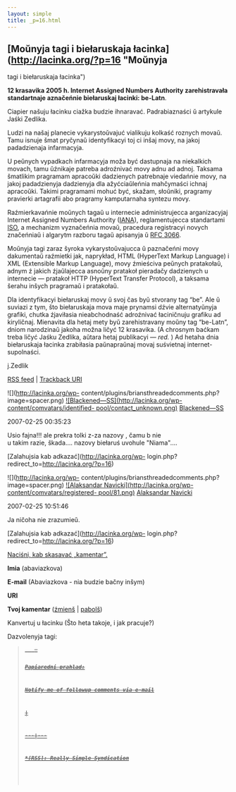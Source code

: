 ```yaml
---
layout: simple
title: _p=16.html 
---
```






## [Moŭnyja tagi i biełaruskaja łacinka](http://lacinka.org/?p=16 "Moŭnyja
tagi i biełaruskaja łacinka")

**12 krasavika 2005 h. Internet Assigned Numbers Authority zarehistravała
standartnaje aznačeńnie biełaruskaj łacinki: be-Latn**.

Ciapier našuju łacinku ciažka budzie ihnaravać. Padrabiaznaści ŭ artykule
Jaśki Zedlika.

Ludzi na našaj planecie vykarystoŭvajuć vialikuju kolkaść roznych movaŭ. Tamu
isnuje šmat pryčynaŭ identyfikacyi toj ci inšaj movy, na jakoj padadzienaja
infarmacyja.

U peŭnych vypadkach infarmacyja moža być dastupnaja na niekalkich movach, tamu
ŭźnikaje patreba adroźnivać movy adnu ad adnoj. Taksama šmatlikim pragramam
apracoŭki dadzienych patrebnaje viedańnie movy, na jakoj padadzienyja
dadzienyja dla ažyćciaŭleńnia mahčymaści ichnaj apracoŭki. Takimi pragramami
mohuć być, skažam, słoŭniki, pragramy pravierki artagrafii abo pragramy
kamputarnaha syntezu movy.

Raźmierkavańnie moŭnych tagaŭ u internecie administrujecca arganizacyjaj
Internet Assigned Numbers Authority ([IANA](http://www.iana.org)),
reglamentujecca standartami [ISO](http://www.iso.org), a mechanizm vyznačeńnia
movaŭ, pracedura registracyi novych značeńniaŭ i algarytm razboru tagaŭ
apisanyja ŭ [RFC 3066](http://www.rfc-editor.org/rfc/rfc3066.txt).

Moŭnyja tagi zaraz šyroka vykarystoŭvajucca ŭ paznačeńni movy dakumentaŭ
raźmietki jak, naprykład, HTML (HyperText Markup Language) i XML (Extensible
Markup Language), movy źmieściva peŭnych pratakołaŭ, adnym ź jakich
źjaŭlajecca asnoŭny pratakoł pieradačy dadzienych u internecie — pratakoł HTTP
(HyperText Transfer Protocol), a taksama šerahu inšych pragramaŭ i pratakołaŭ.

Dla identyfikacyi biełaruskaj movy ŭ svoj čas byŭ stvorany tag “be”. Ale ŭ
suviazi z tym, što biełaruskaja mova maje prynamsi dźvie alternatyŭnyja
grafiki, chutka źjaviłasia nieabchodnaść adroźnivać łaciničnuju grafiku ad
kiryličnaj. Mienavita dla hetaj mety byŭ zarehistravany moŭny tag “be-Latn”,
dniom narodzinaŭ jakoha možna ličyć 12 krasavika. (A chrosnym baćkam treba
ličyć Jaśku Zedlika, aŭtara hetaj publikacyi — _red._ ) Ad hetaha dnia
biełaruskaja łacinka zrabiłasia paŭnapraŭnaj movaj suśvietnaj internet-
supolnaści.

j.Zedlik

[RSS feed](http://lacinka.org/?feed=rss2&p=16) | [Trackback
URI](http://lacinka.org/wp-trackback.php?p=16)

![](http://lacinka.org/wp-
content/plugins/briansthreadedcomments.php?image=spacer.png)
[![Blackened—SS](http://lacinka.org/wp-content/comvatars/identified-
pool/contact_unknown.png)](http://metallection.com)
[Blackened—SS](http://metallection.com)

2007-02-25 00:35:23

Usio fajna!!! ale prekra tolki z-za nazovy , čamu b nie  
u takim razie, škada…. nazovy biełaruś uvohule "Niama"….

[Zalahujsia kab adkazać](http://lacinka.org/wp-
login.php?redirect_to=http://lacinka.org/?p=16)



![](http://lacinka.org/wp-
content/plugins/briansthreadedcomments.php?image=spacer.png) [![Alaksandar
Navicki](http://lacinka.org/wp-content/comvatars/registered-
pool/81.png)](http://slounik.pl) [Alaksandar Navicki](http://slounik.pl)

2007-02-25 10:51:46

Ja ničoha nie zrazumieŭ.

[Zalahujsia kab adkazać](http://lacinka.org/wp-
login.php?redirect_to=http://lacinka.org/?p=16)



[ Naciśni, kab skasavać „kamentar”. ](javascript:reRoot\(\))

**Imia** (abaviazkova)

**E-mail** (Abaviazkova - nia budzie bačny inšym)

**URI**

**Tvoj kamentar** ([źmienš](javascript:changeCommentSize\(-80\);) |
[pabolš](javascript:changeCommentSize\(80\)))

 Kanvertuj u łacinku (Što heta takoje, i jak pracuje?)

Dazvolenyja tagi: <a href="" title=""> <abbr title=""> <acronym title=""> <b>
<blockquote cite=""> <code> <em> <i> <strike> <strong>

Papiaredni prahlad:

Notify me of followup comments via e-mail


|

 
  
  
---|---  
  







 



  *[RSS]: Really Simple Syndication


